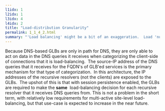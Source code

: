 ```yaml
---
l1idx: 1
l2idx: 1
l3idx: 4
l4idx: 2
title: "Load-distribution Granularity"
permalink: 1_1_4_2.html
summary: "'Load balancing' might be a bit of an exaggeration.  Load 'nudging' is a better description."
---
```


Because DNS-based GLBs are only in path for DNS, they are only able to act on data in the DNS queries it receives when categorizing the client-side of connections that it is load-balancing.  The source-IP address of the DNS queries that it receives for the FQDN's of GLB'ed services is the primary mechanism for that type of categorization.  In this architecture, the IP addresses of the recursive resolvers (not the clients) are exposed to the GLBs.  The upshot of this is that with session persistence enabled, the GLBs are required to make the **same**  load-balancing decision for each recursive resolver that it receives DNS queries from. This is not a problem in the short term, with relatively low requirements for multi-active site-level load-balancing, but that use-case is expected to increase in the near future.
